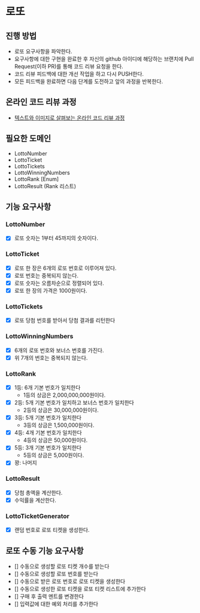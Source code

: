 # 로또

## 진행 방법

* 로또 요구사항을 파악한다.
* 요구사항에 대한 구현을 완료한 후 자신의 github 아이디에 해당하는 브랜치에 Pull Request(이하 PR)를 통해 코드 리뷰 요청을 한다.
* 코드 리뷰 피드백에 대한 개선 작업을 하고 다시 PUSH한다.
* 모든 피드백을 완료하면 다음 단계를 도전하고 앞의 과정을 반복한다.

## 온라인 코드 리뷰 과정

* [텍스트와 이미지로 살펴보는 온라인 코드 리뷰 과정](https://github.com/next-step/nextstep-docs/tree/master/codereview)

## 필요한 도메인

- LottoNumber
- LottoTicket
- LottoTickets
- LottoWinningNumbers
- LottoRank [Enum]
- LottoResult (Rank 리스트)

## 기능 요구사항

### LottoNumber

- [x] 로또 숫자는 1부터 45까지의 숫자이다.

### LottoTicket

- [X] 로또 한 장은 6개의 로또 번호로 이루어져 있다.
- [X] 로또 번호는 중복되지 않는다.
- [X] 로또 숫자는 오름차순으로 정렬되어 있다.
- [X] 로또 한 장의 가격은 1000원이다.

### LottoTickets

- [X] 로또 당첨 번호를 받아서 당첨 결과를 리턴한다

### LottoWinningNumbers

- [X] 6개의 로또 번호와 보너스 번호를 가진다.
- [X] 위 7개의 번호는 중복되지 않는다.

### LottoRank

- [X] 1등: 6개 기본 번호가 일치한다
    - 1등의 상금은 2,000,000,000원이다.
- [X] 2등: 5개 기본 번호가 일치하고 보너스 번호가 일치한다
    - 2등의 상금은 30,000,000원이다.
- [X] 3등: 5개 기본 번호가 일치한다
    - 3등의 상금은 1,500,000원이다.
- [X] 4등: 4개 기본 번호가 일치한다
    - 4등의 상금은 50,000원이다.
- [X] 5등: 3개 기본 번호가 일치한다
    - 5등의 상금은 5,000원이다.
- [X] 꽝: 나머지

### LottoResult

- [X] 당첨 총액을 계산한다.
- [X] 수익률을 계산한다.

### LottoTicketGenerator

- [X] 랜덤 번호로 로또 티켓을 생성한다.

## 로또 수동 기능 요구사항
- [] 수동으로 생성할 로또 티켓 개수를 받는다
- [] 수동으로 생성할 로또 번호를 받는다
- [] 수동으로 받은 로또 번호로 로또 티켓을 생성한다
- [] 수동으로 생성한 로또 티켓을 로또 티켓 리스트에 추가한다
- [] 구매 후 출력 멘트를 변경한다
- [] 입력값에 대한 예외 처리를 추가한다


